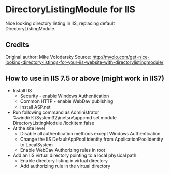 # DirectoryListingModule for IIS
Nice looking directory listing in IIS, replacing default DirectoryListingModule.

## Credits
Original author: Mike Volodarsky
Source: http://mvolo.com/get-nice-looking-directory-listings-for-your-iis-website-with-directorylistingmodule/

## How to use in IIS 7.5 or above (might work in IIS7)
* Install IIS
  * Security - enable Windows Authentication
  * Common HTTP - enable WebDav publishing
  * Install ASP.net
* Run following command as Administrator
%windir%\System32\inetsrv\appcmd set module DirectoryListingModule /lockItem:false
* At the site level
    * Disable all authentication methods except Windows Authentication
    * Change the IIS DefaultAppPool identity from ApplicationPoolIdentity to LocalSystem
    * Enable WebDav Authorizing rules in root
* Add an IIS virtual directory pointing to a local physical path. 
    * Enable directory listing in virtual directory
    * Add authorizing rule in the virtual directory